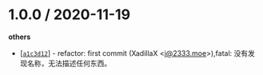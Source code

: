 
1.0.0 / 2020-11-19
==================

**others**
  * [[`a1c3d12`](http://github.com/BoogeeDoo/chinese-poetries-english-translation-json/commit/a1c3d12d8d5b502cb32edd63b9f0fa7a93cea348)] - refactor: first commit (XadillaX <<i@2333.moe>>),fatal: 没有发现名称，无法描述任何东西。

